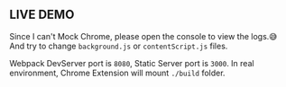 ## LIVE DEMO

Since I can't Mock Chrome, please open the console to view the logs.😅 And try to change `background.js` or `contentScript.js` files.

Webpack DevServer port is `8080`, Static Server port is `3000`. In real environment, Chrome Extension will mount `./build` folder.

<stackblitz-live-demo height="800px" src="@dumlj-example/crx-live-reload-webpack-plugin"></stackblitz-live-demo>

